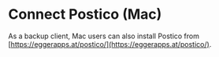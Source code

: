 # Connect Postico (Mac)

As a backup client, Mac users can also install Postico from [https://eggerapps.at/postico/](https://eggerapps.at/postico/).